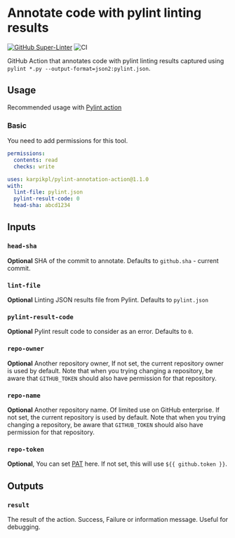 # Annotate code with pylint linting results

[![GitHub Super-Linter](https://github.com/karpikpl/pylint-annotation-action/actions/workflows/linter.yml/badge.svg)](https://github.com/super-linter/super-linter)
![CI](https://github.com/karpikpl/pylint-annotation-action/actions/workflows/ci.yml/badge.svg)

GitHub Action that annotates code with pylint linting results captured using
`pylint *.py --output-format=json2:pylint.json`.

## Usage

Recommended usage with [Pylint action](https://github.com/marketplace/actions/pylint-annotation-action)

### Basic

You need to add permissions for this tool.

```yaml
permissions:
  contents: read
  checks: write
```

```yaml
uses: karpikpl/pylint-annotation-action@1.1.0
with:
  lint-file: pylint.json
  pylint-result-code: 0
  head-sha: abcd1234
```

## Inputs

### `head-sha`

**Optional** SHA of the commit to annotate. Defaults to `github.sha` - current commit.

### `lint-file`

**Optional** Linting JSON results file from Pylint. Defaults to `pylint.json`

### `pylint-result-code`

**Optional** Pylint result code to consider as an error. Defaults to `0`.

### `repo-owner`

**Optional** Another repository owner, If not set, the current repository owner
is used by default. Note that when you trying changing a repository, be aware
that `GITHUB_TOKEN` should also have permission for that repository.

### `repo-name`

**Optional** Another repository name. Of limited use on GitHub enterprise. If
not set, the current repository is used by default. Note that when you trying
changing a repository, be aware that `GITHUB_TOKEN` should also have permission
for that repository.

### `repo-token`

**Optional**, You can set
[PAT](https://docs.github.com/en/github/authenticating-to-github/creating-a-personal-access-token)
here. If not set, this will use `${{ github.token }}`.

## Outputs

### `result`

The result of the action. Success, Failure or information message. Useful for
debugging.
